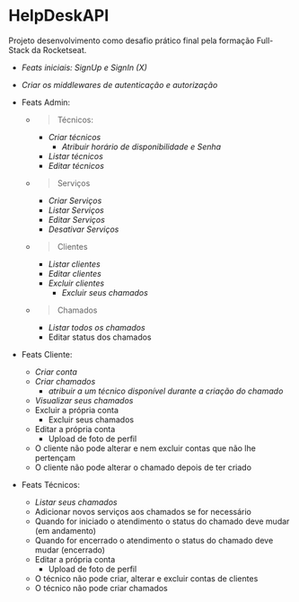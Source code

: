 # HelpDeskAPI
Projeto desenvolvimento como desafio prático final pela formação Full-Stack da Rocketseat.

- *Feats iniciais: SignUp e SignIn (X)*

- *Criar os middlewares de autenticação e autorização* 

- Feats Admin:
  - > Técnicos:
    - *Criar técnicos*
      - *Atribuir horário de disponibilidade e Senha*
    - *Listar técnicos*
    - *Editar técnicos*

  - > Serviços
    - *Criar Serviços*
    - *Listar Serviços*
    - *Editar Serviços*
    - *Desativar Serviços*

  - > Clientes
    - *Listar clientes*
    - *Editar clientes*
    - *Excluir clientes*
      - *Excluir seus chamados*

  - > Chamados
    - *Listar todos os chamados*
    - Editar status dos chamados

- Feats Cliente:
  - *Criar conta*
  - *Criar chamados*
    - *atribuir a um técnico disponível durante a criação do chamado*
  - *Visualizar seus chamados*
  - Excluir a própria conta
    - Excluir seus chamados
  - Editar a própria conta
    - Upload de foto de perfil
  - O cliente não pode alterar e nem excluir contas que não lhe pertençam
  - O cliente não pode alterar o chamado depois de ter criado
  

- Feats Técnicos:
  - *Listar seus chamados*
  - Adicionar novos serviços aos chamados se for necessário
  - Quando for iniciado o atendimento o status do chamado deve mudar (em andamento)
  - Quando for encerrado o atendimento o status do chamado deve mudar (encerrado)
  - Editar a própria conta
    - Upload de foto de perfil
  - O técnico não pode criar, alterar e excluir contas de clientes
  - O técnico não pode criar chamados
